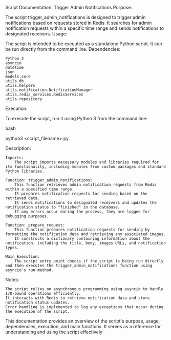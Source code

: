 Script Documentation: Trigger Admin Notifications
Purpose:

The script trigger_admin_notifications is designed to trigger admin notifications based on requests stored in Redis. It searches for admin notification requests within a specific time range and sends notifications to designated receivers.
Usage:

The script is intended to be executed as a standalone Python script. It can be run directly from the command line.
Dependencies:

    Python 3
    asyncio
    datetime
    json
    models.core
    utils.db
    utils.helpers
    utils.notification.NotificationManager
    utils.redis_services.RedisServices
    utils.repository

Execution:

To execute the script, run it using Python 3 from the command line:

bash

python3 <script_filename>.py

Description:

    Imports:
        The script imports necessary modules and libraries required for its functionality, including modules from custom packages and standard Python libraries.

    Function: trigger_admin_notifications:
        This function retrieves admin notification requests from Redis within a specified time range.
        It prepares notification requests for sending based on the retrieved data.
        It sends notifications to designated receivers and updates the notification status to "finished" in the database.
        If any errors occur during the process, they are logged for debugging purposes.

    Function: prepare_request:
        This function prepares notification requests for sending by formatting the notification data and retrieving any associated images.
        It constructs a dictionary containing information about the notification, including the title, body, images URLs, and notification types.

    Main Execution:
        The script entry point checks if the script is being run directly and then executes the trigger_admin_notifications function using asyncio's run method.

Notes:

    The script relies on asynchronous programming using asyncio to handle I/O-bound operations efficiently.
    It interacts with Redis to retrieve notification data and store notification status updates.
    Error handling is implemented to log any exceptions that occur during the execution of the script.

This documentation provides an overview of the script's purpose, usage, dependencies, execution, and main functions. It serves as a reference for understanding and using the script effectively
